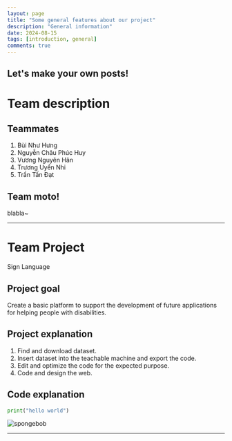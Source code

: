 ```yaml
---
layout: page
title: "Some general features about our project"
description: "General information"
date: 2024-08-15
tags: [introduction, general]
comments: true
---
```


Let's make your own posts!
---


# Team description
## Teammates
  1. Bùi Như Hưng
  2. Nguyễn Châu Phúc Huy
  3. Vương Nguyên Hân
  4. Trương Uyển Nhi
  5. Trần Tấn Đạt

## Team moto!
blabla~


---

# Team Project
  Sign Language
## Project goal 
  Create a basic platform to support the development of future applications for helping people with disabilities.
## Project explanation
  1. Find and download dataset.
  2. Insert dataset into the teachable machine and export the code.
  3. Edit and optimize the code for the expected purpose.
  4. Code and design the web.
## Code explanation 

~~~python
print("hello world")
~~~

![spongebob](https://i.guim.co.uk/img/static/sys-images/Guardian/Pix/pictures/2009/7/24/1248436779217/SpongeBob-SquarePants-10t-001.jpg?width=465&dpr=1&s=none&crop=none)

---


